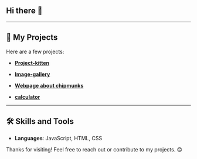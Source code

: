 ## Hi there 👋

---
## 🚀 My Projects
Here are a few projects:

- **[Project-kitten](https://github.com/KostasSliazas/project-k)**    
  
- **[Image-gallery](https://kostassliazas.github.io/gallery/)**  

- **[Webpage about chipmunks](https://github.com/KostasSliazas?tab=repositories)**  

- **[calculator](https://kostassliazas.github.io/calculator/)**
---

## 🛠️ Skills and Tools
- **Languages**: JavaScript, HTML, CSS

Thanks for visiting! Feel free to reach out or contribute to my projects. 😊
